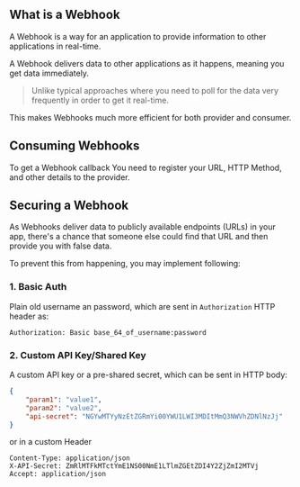 ## What is a Webhook

A Webhook is a way for an application to provide information to other applications in real-time.

A Webhook delivers data to other applications as it happens, meaning you get data immediately.

> Unlike typical approaches where you need to poll for the data very frequently in order to get it real-time.

This makes Webhooks much more efficient for both provider and consumer.

## Consuming Webhooks

To get a Webhook callback You need to register your URL, HTTP Method, and other details to the provider.

## Securing a Webhook

As Webhooks deliver data to publicly available endpoints (URLs) in your app, there's a chance that someone else could find that URL and then provide you with false data.

To prevent this from happening, you may implement following:

### 1. Basic Auth

Plain old username an password, which are sent in `Authorization` HTTP header as:

````HTTP
Authorization: Basic base_64_of_username:password
````

### 2. Custom API Key/Shared Key

A custom API key or a pre-shared secret, which can be sent in HTTP body:

````JSON
{
    "param1": "value1",
    "param2": "value2",
    "api-secret": "NGYwMTYyNzEtZGRmYi00YWU1LWI3MDItMmQ3NWVhZDNlNzJj"
}
````

or in a custom Header

````HTTP
Content-Type: application/json
X-API-Secret: ZmRlMTFkMTctYmE1NS00NmE1LTlmZGEtZDI4Y2ZjZmI2MTVj
Accept: application/json
````